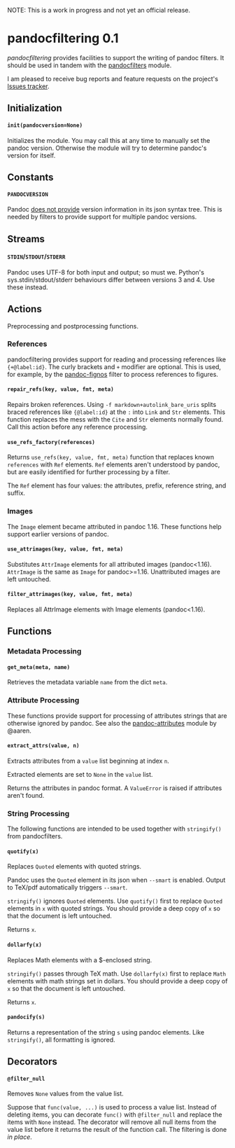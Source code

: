 

NOTE: This is a work in progress and not yet an official release.


pandocfiltering 0.1
===================

*pandocfiltering* provides facilities to support the writing of pandoc filters.  It should be used in tandem with the [pandocfilters] module.

I am pleased to receive bug reports and feature requests on the project's [Issues tracker].

[pandocfilters]: https://github.com/jgm/pandocfilters
[fignos]: https://github.com/tomduck/pandoc-fignos
[eqnos]: https://github.com/tomduck/pandoc-eqnos
[tablenos]: https://github.com/tomduck/pandoc-tablenos
[Issues tracker]: https://github.com/tomduck/pandocfiltering/issues


Initialization
--------------

#### `init(pandocversion=None)` ####

Initializes the module.  You may call this at any time to manually set the pandoc version.  Otherwise the module will try to determine pandoc's version for itself.


Constants
---------

#### `PANDOCVERSION`  ####

Pandoc [does not provide] version information in its json syntax tree.  This is needed by filters to provide support for multiple pandoc versions.

[does not provide]: https://github.com/jgm/pandoc/issues/2640


Streams
-------

#### `STDIN`/`STDOUT`/`STDERR` ####

Pandoc uses UTF-8 for both input and output; so must we.  Python's  sys.stdin/stdout/stderr behaviours differ between versions 3 and 4.  Use these instead.


Actions
-------

Preprocessing and postprocessing functions.


### References ###

pandocfiltering provides support for reading and processing references like `{+@label:id}`.  The curly brackets and `+` modifier are optional.  This is used, for example, by the [pandoc-fignos] filter to process references to figures.

[pandoc-fignos]: https://github.com/tomduck/pandoc-fignos


#### `repair_refs(key, value, fmt, meta)` ####

Repairs broken references.  Using `-f markdown+autolink_bare_uris` splits braced references like `{@label:id}` at the `:` into `Link` and `Str` elements.  This function replaces the mess with the `Cite` and `Str` elements normally found.  Call this action before any reference processing.


#### `use_refs_factory(references)` ####

Returns `use_refs(key, value, fmt, meta)` function that replaces known `references` with `Ref` elements.  `Ref` elements aren't understood by pandoc, but are easily identified for further processing by a filter.

The `Ref` element has four values: the attributes, prefix, reference string, and suffix.


### Images ###

The `Image` element became attributed in pandoc 1.16.  These functions help support earlier versions of pandoc.


#### `use_attrimages(key, value, fmt, meta)` ####

Substitutes `AttrImage` elements for all attributed images (pandoc<1.16).  `AttrImage` is the same as `Image` for pandoc>=1.16.  Unattributed images are left untouched.


#### `filter_attrimages(key, value, fmt, meta)` ####

Replaces all AttrImage elements with Image elements (pandoc<1.16).


Functions
---------

### Metadata Processing ###

#### `get_meta(meta, name)` ####

Retrieves the metadata variable `name` from the dict `meta`.


### Attribute Processing ###

These functions provide support for processing of attributes strings that are otherwise ignored by pandoc.  See also the [pandoc-attributes] module by @aaren.

[pandoc-attributes]: https://github.com/aaren/pandoc-attributes


#### `extract_attrs(value, n)` ####

Extracts attributes from a `value` list beginning at index `n`.

Extracted elements are set to `None` in the `value` list.
    
Returns the attributes in pandoc format.  A `ValueError` is raised if attributes aren't found.


### String Processing ###

The following functions are intended to be used together with `stringify()` from pandocfilters.


#### `quotify(x)` ####

Replaces `Quoted` elements with quoted strings.

Pandoc uses the `Quoted` element in its json when `--smart` is enabled.  Output to TeX/pdf automatically triggers `--smart`.

`stringify()` ignores `Quoted` elements.  Use `quotify()` first to replace `Quoted` elements in `x` with quoted strings.  You should provide a deep copy of `x` so that the document is left untouched.

Returns `x`.


#### `dollarfy(x)` ####

Replaces Math elements with a $-enclosed string.

`stringify()` passes through TeX math.  Use `dollarfy(x)` first to replace `Math` elements with math strings set in dollars.  You should provide a deep copy of `x` so that the document is left untouched.

Returns `x`.


#### `pandocify(s)` ####

Returns a representation of the string `s` using pandoc elements.
Like `stringify()`, all formatting is ignored.


Decorators
----------

#### `@filter_null` ####

Removes `None` values from the value list.

Suppose that `func(value, ...)` is used to process a value list.  Instead of deleting items, you can decorate `func()` with `@filter_null` and replace the items with `None` instead.  The decorator will remove all null items from the value list before it returns the result of the function call.  The filtering is done *in place*.
